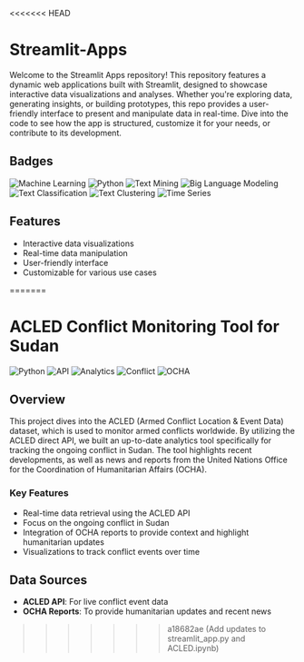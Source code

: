 <<<<<<< HEAD
# Streamlit-Apps

Welcome to the Streamlit Apps repository! This repository features a dynamic web applications built with Streamlit, designed to showcase interactive data visualizations and analyses. Whether you're exploring data, generating insights, or building prototypes, this repo provides a user-friendly interface to present and manipulate data in real-time. Dive into the code to see how the app is structured, customize it for your needs, or contribute to its development.

## Badges

![Machine Learning](https://img.shields.io/badge/Machine%20Learning-Active-green)
![Python](https://img.shields.io/badge/Python-3.8%2B-blue)
![Text Mining](https://img.shields.io/badge/Text%20Mining-Active-orange)
![Big Language Modeling](https://img.shields.io/badge/Big%20Language%20Modeling-Active-red)
![Text Classification](https://img.shields.io/badge/Text%20Classification-Active-purple)
![Text Clustering](https://img.shields.io/badge/Text%20Clustering-Active-teal)
![Time Series](https://img.shields.io/badge/Time%20Series-Active-cyan)

## Features

- Interactive data visualizations
- Real-time data manipulation
- User-friendly interface
- Customizable for various use cases

=======
# ACLED Conflict Monitoring Tool for Sudan

![Python](https://img.shields.io/badge/Python-3.8%2B-blue)
![API](https://img.shields.io/badge/API-ACLED%20Direct%20API-brightgreen)
![Analytics](https://img.shields.io/badge/Analytics-Data%20Visualization-orange)
![Conflict](https://img.shields.io/badge/Conflict-Sudan-red)
![OCHA](https://img.shields.io/badge/Reports-OCHA-informational)

## Overview

This project dives into the ACLED (Armed Conflict Location & Event Data) dataset, which is used to monitor armed conflicts worldwide. By utilizing the ACLED direct API, we built an up-to-date analytics tool specifically for tracking the ongoing conflict in Sudan. The tool highlights recent developments, as well as news and reports from the United Nations Office for the Coordination of Humanitarian Affairs (OCHA).

### Key Features
- Real-time data retrieval using the ACLED API
- Focus on the ongoing conflict in Sudan
- Integration of OCHA reports to provide context and highlight humanitarian updates
- Visualizations to track conflict events over time

## Data Sources
- **ACLED API**: For live conflict event data
- **OCHA Reports**: To provide humanitarian updates and recent news
>>>>>>> a18682ae (Add updates to streamlit_app.py and ACLED.ipynb)
